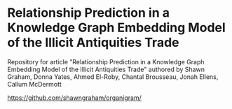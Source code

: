 # Relationship Prediction in a Knowledge Graph Embedding Model of the Illicit Antiquities Trade

Repository for article "Relationship Prediction in a Knowledge Graph Embedding Model of the Illicit Antiquities Trade" authored by Shawn Graham, Donna Yates, Ahmed El-Roby, Chantal Brousseau, Jonah Ellens, Callum McDermott

https://github.com/shawngraham/organigram/

